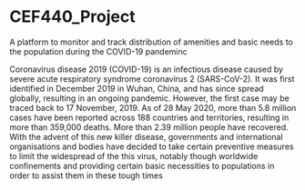 # CEF440_Project
 A platform to monitor and track distribution of amenities and basic needs to the population during the COVID-19 pandeminc

Coronavirus disease 2019 (COVID-19) is an infectious disease caused by severe acute respiratory syndrome 
coronavirus 2 (SARS-CoV-2). It was first identified in December 2019 in Wuhan, China, and has since spread globally, 
resulting in an ongoing pandemic. However, the first case may be traced back to 17 November, 2019.
As of 28 May 2020, more than 5.8 million cases have been reported across 188 countries and territories, 
resulting in more than 359,000 deaths. More than 2.39 million people have recovered.
With the advent of this new killer disease, governments and international organisations and bodies 
have decided to take certain preventive measures to limit the widespread of the this virus, notably 
though worldwide confinements and providing certain basic necessities to populations in order to assist them 
in these tough times
